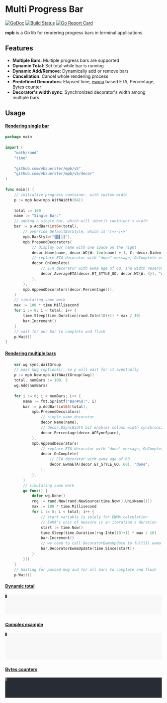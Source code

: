 # Multi Progress Bar

[![GoDoc](https://godoc.org/github.com/vbauerster/mpb?status.svg)](https://godoc.org/github.com/vbauerster/mpb)
[![Build Status](https://travis-ci.org/vbauerster/mpb.svg?branch=master)](https://travis-ci.org/vbauerster/mpb)
[![Go Report Card](https://goreportcard.com/badge/github.com/vbauerster/mpb)](https://goreportcard.com/report/github.com/vbauerster/mpb)

**mpb** is a Go lib for rendering progress bars in terminal applications.

## Features

* __Multiple Bars__: Multiple progress bars are supported
* __Dynamic Total__: Set total while bar is running
* __Dynamic Add/Remove__: Dynamically add or remove bars
* __Cancellation__: Cancel whole rendering process
* __Predefined Decorators__: Elapsed time, [ewma](https://github.com/VividCortex/ewma) based ETA, Percentage, Bytes counter
* __Decorator's width sync__:  Synchronized decorator's width among multiple bars

## Usage

#### [Rendering single bar](_examples/singleBar/main.go)
```go
package main

import (
    "math/rand"
    "time"

    "github.com/vbauerster/mpb/v5"
    "github.com/vbauerster/mpb/v5/decor"
)

func main() {
    // initialize progress container, with custom width
    p := mpb.New(mpb.WithWidth(64))

    total := 100
    name := "Single Bar:"
    // adding a single bar, which will inherit container's width
    bar := p.AddBar(int64(total),
        // override DefaultBarStyle, which is "[=>-]<+"
        mpb.BarStyle("╢▌▌░╟"),
        mpb.PrependDecorators(
            // display our name with one space on the right
            decor.Name(name, decor.WC{W: len(name) + 1, C: decor.DidentRight}),
            // replace ETA decorator with "done" message, OnComplete event
            decor.OnComplete(
                // ETA decorator with ewma age of 60, and width reservation of 4
                decor.AverageETA(decor.ET_STYLE_GO, decor.WC{W: 4}), "done",
            ),
        ),
        mpb.AppendDecorators(decor.Percentage()),
    )
    // simulating some work
    max := 100 * time.Millisecond
    for i := 0; i < total; i++ {
        time.Sleep(time.Duration(rand.Intn(10)+1) * max / 10)
        bar.Increment()
    }
    // wait for our bar to complete and flush
    p.Wait()
}
```

#### [Rendering multiple bars](_examples/multiBars/main.go)
```go
    var wg sync.WaitGroup
    // pass &wg (optional), so p will wait for it eventually
    p := mpb.New(mpb.WithWaitGroup(&wg))
    total, numBars := 100, 3
    wg.Add(numBars)

    for i := 0; i < numBars; i++ {
        name := fmt.Sprintf("Bar#%d:", i)
        bar := p.AddBar(int64(total),
            mpb.PrependDecorators(
                // simple name decorator
                decor.Name(name),
                // decor.DSyncWidth bit enables column width synchronization
                decor.Percentage(decor.WCSyncSpace),
            ),
            mpb.AppendDecorators(
                // replace ETA decorator with "done" message, OnComplete event
                decor.OnComplete(
                    // ETA decorator with ewma age of 60
                    decor.EwmaETA(decor.ET_STYLE_GO, 60), "done",
                ),
            ),
        )
        // simulating some work
        go func() {
            defer wg.Done()
            rng := rand.New(rand.NewSource(time.Now().UnixNano()))
            max := 100 * time.Millisecond
            for i := 0; i < total; i++ {
                // start variable is solely for EWMA calculation
                // EWMA's unit of measure is an iteration's duration
                start := time.Now()
                time.Sleep(time.Duration(rng.Intn(10)+1) * max / 10)
                bar.Increment()
                // we need to call DecoratorEwmaUpdate to fulfill ewma decorator's contract
                bar.DecoratorEwmaUpdate(time.Since(start))
            }
        }()
    }
    // Waiting for passed &wg and for all bars to complete and flush
    p.Wait()
```

#### [Dynamic total](_examples/dynTotal/main.go)

![dynamic total](_svg/godEMrCZmJkHYH1X9dN4Nm0U7.svg)

#### [Complex example](_examples/complex/main.go)

![complex](_svg/wHzf1M7sd7B3zVa2scBMnjqRf.svg)

#### [Bytes counters](_examples/io/main.go)

![byte counters](_svg/hIpTa3A5rQz65ssiVuRJu87X6.svg)

